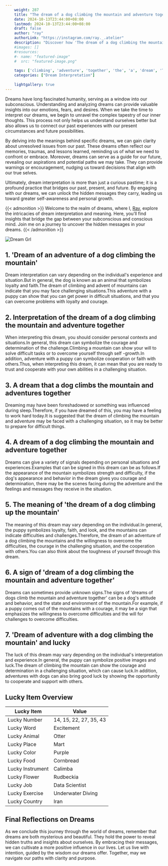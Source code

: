 ```yaml
---
    weight: 287
    title: "The dream of a dog climbing the mountain and adventure together"  # Assuming 'title' column exists
    date: 2024-10-13T23:44:00+08:00
    lastmod: 2024-10-13T23:44:00+08:00
    draft: false
    author: "ray"
    authorLink: "https://instagram.com/ray._.atelier"
    description: "Discover how 'The dream of a dog climbing the mountain and adventure together' can interpret your future and uncover its significant meanings in your life."
    #images: []
    #resources:
    #- name: "featured-image"
    #  src: "featured-image.png"
    
    tags: ['climbing', 'adventure', 'together', 'the', 'a', 'dream', 'The', 'mountain', 'and', 'of', 'dog']
    categories: ["Dream Interpretation"]
    
    lightgallery: true
---
```

    
Dreams have long fascinated humanity, serving as a window into our subconscious. Understanding and analyzing dreams can provide valuable insights into our emotions, fears, and desires. When we take the time to interpret our dreams, we begin to unravel the complex tapestry of our inner thoughts. This process not only helps us understand ourselves better but also allows us to connect our past experiences with our present circumstances and future possibilities.

By delving into the meanings behind specific dreams, we can gain clarity about unresolved issues from our past. These dreams often reflect our memories, traumas, and lessons learned, reminding us of what we need to confront or embrace. Moreover, dreams can serve as a guide for our future, revealing our aspirations and potential paths we may take. They can provide warnings or encouragement, nudging us toward decisions that align with our true selves.

Ultimately, dream interpretation is more than just a curious pastime; it is a profound practice that bridges our past, present, and future. By engaging with our dreams, we can unlock the hidden messages they carry, leading us toward greater self-awareness and personal growth.

{{< admonition >}}
Welcome to the realm of dreams, where I, [Ray](https://instagram.com/ray._.atelier), explore the intricacies of dream interpretation and meaning. Here, you’ll find insights that bridge the gap between your subconscious and conscious mind. Join me on a journey to uncover the hidden messages in your dreams.
{{< /admonition >}}

![Dream Grl](https://cdn.pixabay.com/photo/2017/11/02/03/35/gothic-2910057_1280.jpg "Dream Grl")

## 1. 'Dream of an adventure of a dog climbing the mountain'
Dream interpretation can vary depending on the individual's experience and situation.But in general, the dog is known as an animal that symbolizes loyalty and faith.The dream of climbing and advent of mountains can indicate that you may face challenging situations.This adventure with a puppy can show that you can get power in difficult situations, and that you can overcome problems with loyalty and courage.

## 2. Interpretation of the dream of a dog climbing the mountain and adventure together
When interpreting this dream, you should consider personal contexts and situations.In general, this dream can symbolize the courage and determination of the challenge.Climbing a mountain can show your will to solve difficult tasks or to overcome yourself through self -growth.In addition, adventure with a puppy can symbolize cooperation or faith with others.Thus, when interpreting this dream, it can mean that you are ready to trust and cooperate with your own abilities in a challenging situation.

## 3. A dream that a dog climbs the mountain and adventures together
Dreaming may have been foreshadowed or something was influenced during sleep.Therefore, if you have dreamed of this, you may have a feeling to work hard today.It is suggested that the dream of climbing the mountain and adventure may be faced with a challenging situation, so it may be better to prepare for difficult things.

## 4. A dream of a dog climbing the mountain and adventure together
Dreams can give a variety of signals depending on personal situations and experiences.Examples that can be signed in this dream can be as follows.If the appearance of the mountain symbolizes strength and difficulty, if the dog's appearance and behavior in the dream gives you courage and determination, there may be the scenes facing during the adventure and the feelings and messages they receive in the situation.

## 5. The meaning of 'the dream of a dog climbing up the mountain'
The meaning of this dream may vary depending on the individual.In general, the puppy symbolizes loyalty, faith, and look, and the mountains can indicate difficulties and challenges.Therefore, the dream of an adventure of a dog climbing the mountains and the willingness to overcome the difficulties, the courage in the challenging situation, and the cooperation with others.You can also think about the toughness of yourself through this dream.

## 6. A sign of 'dream of a dog climbing the mountain and adventure together'
Dreams can sometimes provide unknown signs.The signs of 'dreams of dogs climb the mountain and adventure together' can be a dog's attitude and behavior, and the state and environment of the mountain.For example, if a puppy comes out of the mountains with a courage, it may be a sign that emphasizes the willingness to overcome difficulties and the will for challenges to overcome difficulties.

## 7. 'Dream of adventure with a dog climbing the mountain' and lucky
The luck of this dream may vary depending on the individual's interpretation and experience.In general, the puppy can symbolize positive images and luck.The dream of climbing the mountain can show the courage and determination in a challenging situation, which can cause luck.In addition, adventures with dogs can also bring good luck by showing the opportunity to cooperate and support with others.

## Lucky Item Overview
| Lucky Item          | Value              |
|---------------|--------------------|
| Lucky Number        | 14, 15, 22, 27, 35, 43  |
| Lucky Word          | Excitement |
| Lucky Animal        | Otter |
| Lucky Place         | Mart     |
| Lucky Color         | Purple     |
| Lucky Food          | Cornbread      |
| Lucky Instrument    | Calimba |
| Lucky Flower        | Rudbeckia    |
| Lucky Job           | Data Scientist       |
| Lucky Exercise      | Underwater Diving  |
| Lucky Country       | Iran    |


##  Final Reflections on Dreams

As we conclude this journey through the world of dreams, remember that dreams are both mysterious and beautiful. They hold the power to reveal hidden truths and insights about ourselves. By embracing their messages, we can cultivate a more positive influence in our lives. Let us live with intention, guided by the wisdom our dreams offer. Together, may we navigate our paths with clarity and purpose.
